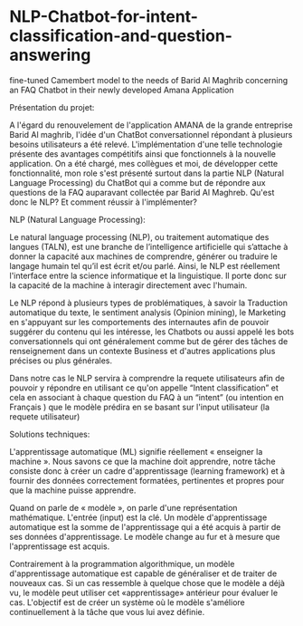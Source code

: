 # NLP-Chatbot-for-intent-classification-and-question-answering
fine-tuned Camembert model to the needs of Barid Al Maghrib concerning an FAQ Chatbot in their newly developed Amana Application 

Présentation du projet: 

A l'égard du renouvelement de l'application AMANA de la grande entreprise Barid Al maghrib, l'idée d'un ChatBot conversationnel répondant à plusieurs besoins utilisateurs a été relevé. L'implémentation d'une telle technologie présente des avantages compétitifs ainsi que fonctionnels à la nouvelle application. On a été chargé, mes collègues et moi, de développer cette fonctionnalité, mon role s'est présenté surtout dans la partie NLP (Natural Language Processing) du ChatBot qui a comme but de répondre aux questions de la FAQ auparavant collectée par Barid Al Maghreb. Qu'est donc le NLP? Et comment réussir à l'implémenter? 

 
 

NLP (Natural Language Processing): 

Le natural language processing (NLP), ou traitement automatique des langues (TALN), est une branche de l’intelligence artificielle qui s’attache à donner la capacité aux machines de comprendre, générer ou traduire le langage humain tel qu’il est écrit et/ou parlé. Ainsi, le NLP est réellement l'interface entre la science informatique et la linguistique. Il porte donc sur la capacité de la machine à interagir directement avec l'humain. 

Le NLP répond à plusieurs types de problématiques, à savoir la Traduction automatique du texte, le sentiment analysis (Opinion mining), le Marketing en s'appuyant sur les comportements des internautes afin de pouvoir suggérer du contenu qui les intéresse, les Chatbots ou aussi appelé les bots conversationnels qui ont généralement comme but de gérer des tâches de renseignement dans un contexte Business et d'autres applications plus précises ou plus générales. 

 
 

Dans notre cas le NLP servira à comprendre la requete utilisateurs afin de pouvoir y répondre en utilisant ce qu'on appelle “Intent classification” et cela en associant à chaque question du FAQ à un “intent” (ou intention en Français ) que le modèle prédira en se basant sur l'input utilisateur (la requete utilisateur) 

 
 

Solutions techniques: 

L'apprentissage automatique (ML) signifie réellement « enseigner la machine ». Nous savons ce que la machine doit apprendre, notre tâche consiste donc à créer un cadre d'apprentissage (learning framework) et à fournir des données correctement formatées, pertinentes et propres pour que la machine puisse apprendre. 

Quand on parle de « modèle », on parle d'une représentation mathématique. L'entrée (input) est la clé. Un modèle d'apprentissage automatique est la somme de l'apprentissage qui a été acquis à partir de ses données d'apprentissage. Le modèle change au fur et à mesure que l'apprentissage est acquis. 

Contrairement à la programmation algorithmique, un modèle d'apprentissage automatique est capable de généraliser et de traiter de nouveaux cas. Si un cas ressemble à quelque chose que le modèle a déjà vu, le modèle peut utiliser cet «apprentissage» antérieur pour évaluer le cas. L'objectif est de créer un système où le modèle s'améliore continuellement à la tâche que vous lui avez définie. 
